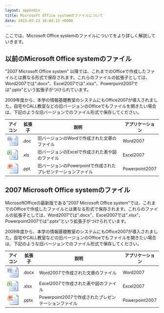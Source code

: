 ```yaml
---
layout: appendix
title: Microsoft Office systemのファイルについて
date: 2015-03-23 16:04:13 +0900
---
```



ここでは、Microsoft Office systemのファイルについてをより詳しく解説していきます。


以前のMicrosoft Office systemのファイル
---------------------------------------

"2007 Microsoft Office system" 以降では、これまでのOfficeで作成したファイルとは異なる形式で保存されます。これらのファイルの拡張子としては、Word2007では".docx"、Excel2007では".xlsx"、Powerpoint2007では".pptx"という拡張子がつけられています。

2009年度から、本学の情報基礎教室のシステムにもOffice2007が導入されました。自宅やCALL教室などの旧バージョンのOfficeでもファイルを開きたい場合は、下記のような旧バージョンでのファイル形式で保存してください。

<table>
<thead>
<tr>
<th>アイコン</th>
<th>拡張子</th>
<th>説明</th>
<th>アプリケーション</th>
</tr>
</thead>
<tbody>
<tr>
<td><img src="pic/docx.png"></td>
<td>.doc</td>
<td>旧バージョンのWordで作成された文章のファイル</td>
<td>Word2007</td>
</tr>
<tr>
<td><img src="pic/xlsx.png"></td>
<td>.xls</td>
<td>旧バージョンのExcelで作成された表や図のファイル</td>
<td>Excel2007</td>
</tr>
<tr>
<td><img src="pic/pptx.png"></td>
<td>.ppt</td>
<td>旧バージョンのPowerpointで作成されたプレゼンテーションファイル</td>
<td>Powerpoint2007</td>
</tr>
</tbody>
</table>


2007 Microsoft Office systemのファイル
--------------------------------------

MicrosoftOfficeの最新版である"2007 Microsoft Office system"では、これまでのOfficeで作成したファイルとは異なる形式で保存されます。これらのファイルの拡張子としては、Word2007では".docx"、Excel2007では".xlsx"、Powerpoint2007では".pptx"という拡張子がつけられています。

2009年度から、本学の情報基礎教室のシステムにもOffice2007が導入されました。自宅やCALL教室などの旧バージョンのOfficeでもファイルを開きたい場合は、下記のような旧バージョンでのファイル形式で保存してください。

<table>
<thead>
<tr>
<th>アイコン</th>
<th>拡張子</th>
<th>説明</th>
<th>アプリケーション</th>
</tr>
</thead>
<tbody>
<tr>
<td><img src="pic/docx.png"></td>
<td>.docx</td>
<td>Word2007で作成された文章のファイル</td>
<td>Word2007</td>
</tr>
<tr>
<td><img src="pic/xlsx.png"></td>
<td>.xlsx</td>
<td>Excel2007で作成された表や図のファイル</td>
<td>Excel2007</td>
</tr>
<tr>
<td><img src="pic/pptx.png"></td>
<td>.pptx</td>
<td>Powerpoint2007で作成されたプレゼンテーションファイル</td>
<td>Powerpoint2007</td>
</tr>
</tbody>
</table>
